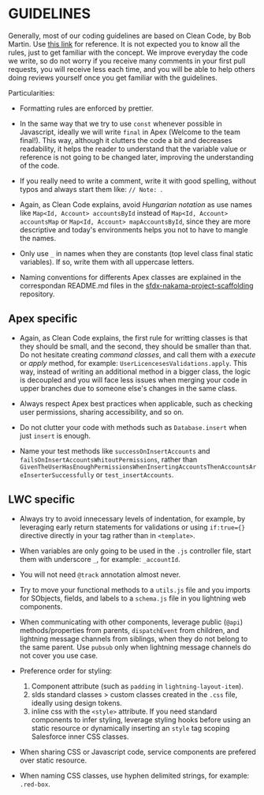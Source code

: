 # GUIDELINES

Generally, most of our coding guidelines are based on Clean Code, by Bob Martin. Use [this link](https://moderatemisbehaviour.github.io/clean-code-smells-and-heuristics/) for reference. It is not expected you to know all the rules, just to get familiar with the concept. We improve everyday the code we write, so do not worry if you receive many comments in your first pull requests, you will receive less each time, and you will be able to help others doing reviews yourself once you get familiar with the guidelines.

Particularities:

-   Formatting rules are enforced by prettier.

-   In the same way that we try to use `const` whenever possible in Javascript, ideally we will write `final` in Apex (Welcome to the team final!). This way, although it clutters the code a bit and decreases readability, it helps the reader to understand that the variable value or reference is not going to be changed later, improving the understanding of the code.

-   If you really need to write a comment, write it with good spelling, without typos and always start them like: `// Note: `.

-   Again, as Clean Code explains, avoid _Hungarian notation_ as use names like `Map<Id, Account> accountsById` instead of `Map<Id, Account> accountsMap` or `Map<Id, Account> mapAccountsById`, since they are more descriptive and today's environments helps you not to have to mangle the names.

-   Only use `_` in names when they are constants (top level class final static variables). If so, write them with all uppercase letters.

-   Naming conventions for differents Apex classes are explained in the correspondan README.md files in the [sfdx-nakama-project-scaffolding](https://github.com/Nakama-Partnering-Services/sfdx-nakama-project-scaffolding) repository.

## Apex specific

-   Again, as Clean Code explains, the first rule for writting classes is that they should be small, and the second, they should be smaller than that. Do not hesitate creating _command classes_, and call them with a _execute_ or _apply_ method, for example: `UserLicencesesValidations.apply`. This way, instead of writing an additional method in a bigger class, the logic is decoupled and you will face less issues when merging your code in upper branches due to someone else's changes in the same class.

-   Always respect Apex best practices when applicable, such as checking user permissions, sharing accessibility, and so on.

-   Do not clutter your code with methods such as `Database.insert` when just `insert` is enough.

-   Name your test methods like `successOnInsertAccounts` and `failsOnInsertAccountsWhitoutPermissions`, rather than `GivenTheUserHasEnoughPermissionsWhenInsertingAccountsThenAccountsAreInserterSuccessfully` or `test_insertAccounts`.

## LWC specific

-   Always try to avoid innecessary levels of indentation, for example, by leveraging early return statements for validations or using `if:true={}` directive directly in your tag rather than in `<template>`.

-   When variables are only going to be used in the `.js` controller file, start them with underscore `_`, for example: `_accountId`.

-   You will not need `@track` annotation almost never.

-   Try to move your functional methods to a `utils.js` file and you imports for SObjects, fields, and labels to a `schema.js` file in you lightning web components.

-   When communicating with other components, leverage public (`@api`) methods/properties from parents, `dispatchEvent` from children, and lightning message channels from siblings, when they do not belong to the same parent. Use `pubsub` only when lightning message channels do not cover you use case.

-   Preference order for styling:

    1. Component attribute (such as `padding` in `lightning-layout-item`).
    2. slds standard classes > custom classes created in the `.css` file, ideally using design tokens.
    3. inline css with the `<style>` attribute. If you need standard components to infer styling, leverage styling hooks before using an static resource or dynamically inserting an `style` tag scoping Salesforce inner CSS classes.

-   When sharing CSS or Javascript code, service components are prefered over static resource.

-   When naming CSS classes, use hyphen delimited strings, for example: `.red-box`.
